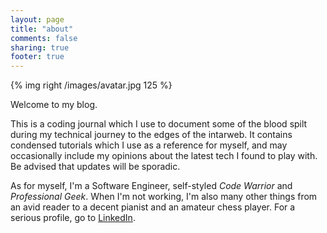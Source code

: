 ```yaml
---
layout: page
title: "about"
comments: false
sharing: true
footer: true
---
```


{% img right /images/avatar.jpg 125 %}

Welcome to my blog.

This is a coding journal which I use to document some of the blood spilt during my technical journey to the edges of the intarweb. It contains condensed tutorials which I use as a reference for myself, and may occasionally include my opinions about the latest tech I found to play with. Be advised that updates will be sporadic.

As for myself, I'm a Software Engineer, self-styled *Code Warrior* and *Professional Geek*. When I'm not working, I'm also many other things from an avid reader to a decent pianist and an amateur chess player. For a serious profile, go to [LinkedIn](http://ch.linkedin.com/in/simonoulevay).
